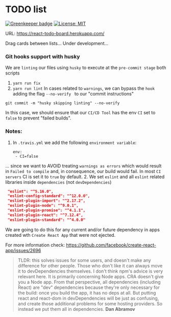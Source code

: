 # TODO list

[![Greenkeeper badge](https://badges.greenkeeper.io/alpersonalwebsite/react-todo-board.svg)](https://greenkeeper.io/)
[![License: MIT](https://img.shields.io/badge/License-MIT-brightgreen.svg)](https://opensource.org/licenses/MIT)

URL: https://react-todo-board.herokuapp.com/

Drag cards between lists... Under development...


### Git hooks support with husky
We are `linting` our files using `husky` to execute at the `pre-commit stage` both scripts
1. `yarn run fix`
2. `yarn run lint`
In cases related to `warnings`, we can bypass the `hook` adding the flag `--no-verify ` to our "commit instructions"
```
git commit -m "husky skipping linting" --no-verify
```

In this case, we should ensure that our `CI/CD Tool` has the env `CI` set to `false` to prevent "failed builds".

### Notes:
1. In `.travis.yml` we add the following `environment variable`:
   ```
   env:
    - CI=false
   ```
... since we want to AVOID treating `warnings as errors` which would result in `Failed to compile` and, in consequence, our build would fail. In most `CI servers` CI is set it to `true` by default.
2. We set `eslint` and all `eslint` related libraries inside `dependencies` (not `devDependencies`)
   ```json
    "eslint": "^5.16.0",
    "eslint-config-standard": "^12.0.0",
    "eslint-plugin-import": "^2.17.2",
    "eslint-plugin-node": "^9.0.1",
    "eslint-plugin-promise": "^4.1.1",
    "eslint-plugin-react": "^7.12.4",
    "eslint-plugin-standard": "^4.0.0"
   ```
   We are going to do this for any current and/or future dependency in apps created wth `Create React App` that were not ejected. 

For more information check: https://github.com/facebook/create-react-app/issues/2696

> TLDR: this solves issues for some users, and doesn't make any difference for other people. Those who don't like it can always move it to devDependencies themselves.
 I don't think npm's advice is very relevant here. It is primarily concerning Node apps. CRA doesn't give you a Node app. From that perspective, all dependencies (including React) are "dev" dependencies because they're only necessary for the build: once you build the app, it has no deps at all. But putting react and react-dom in devDependencies will be just as confusing, and create those additional problems for some hosting providers. So instead we put them all in dependencies. **Dan Abramov**